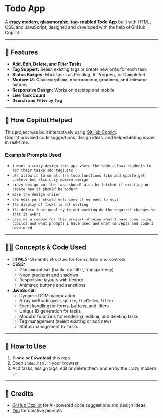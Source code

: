# Todo App

A **crazy modern, glassmorphic, tag-enabled Todo App** built with HTML, CSS, and JavaScript, designed and developed with the help of GitHub Copilot.

---

## 🚀 Features

- **Add, Edit, Delete, and Filter Tasks**
- **Tag Support:** Select existing tags or create new ones for each task
- **Status Badges:** Mark tasks as Pending, In Progress, or Completed
- **Modern UI:** Glassmorphism, neon accents, gradients, and animated buttons
- **Responsive Design:** Works on desktop and mobile
- **Live Task Count**
- **Search and Filter by Tag**

---

## 🤖 How Copilot Helped

This project was built interactively using [GitHub Copilot](https://github.com/features/copilot).  
Copilot provided code suggestions, design ideas, and helped debug issues in real-time.

### Example Prompts Used

- `i want a crazy design todo app where the todo allows students to add their tasks add tags,etc`
- `pls allow it to do all the todo functions like add,update,get ,delete but also crzy modern design`
- `crazy design but the tags shoudl also be fetched if existing or create new it should be modern`
- `make the design crzier`
- `the edit part should only come if we want to edit`
- `the display of tasks is not working`
- `the delete functionality is not working do the required changes so that it wokrs`
- `give me a readme for this project showing what I have done using copilot and what prompts i have used and what convepts and code I have used`

---

## 🧑‍💻 Concepts & Code Used

- **HTML5:** Semantic structure for forms, lists, and controls
- **CSS3:**  
  - Glassmorphism (backdrop-filter, transparency)
  - Neon gradients and shadows
  - Responsive layouts with flexbox
  - Animated buttons and transitions
- **JavaScript:**  
  - Dynamic DOM manipulation
  - Array methods (`push`, `splice`, `findIndex`, `filter`)
  - Event handling for forms, buttons, and filters
  - Unique ID generation for tasks
  - Modular functions for rendering, editing, and deleting tasks
  - Tag management (select existing or add new)
  - Status management for tasks

---

## 📝 How to Use

1. **Clone or Download** this repo.
2. Open `index.html` in your browser.
3. Add tasks, assign tags, edit or delete them, and enjoy the crazy modern UI!

---

## 🙏 Credits

- [GitHub Copilot](https://github.com/features/copilot) for AI-powered code suggestions and design ideas.
- [You](https://github.com/) for creative prompts
